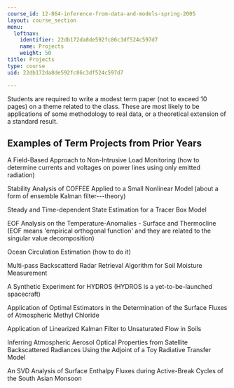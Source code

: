```yaml
---
course_id: 12-864-inference-from-data-and-models-spring-2005
layout: course_section
menu:
  leftnav:
    identifier: 22db172da8de592fc86c3df524c597d7
    name: Projects
    weight: 50
title: Projects
type: course
uid: 22db172da8de592fc86c3df524c597d7

---
```


Students are required to write a modest term paper (not to exceed 10 pages) on a theme related to the class. These are most likely to be applications of some methodology to real data, or a theoretical extension of a standard result.

Examples of Term Projects from Prior Years
------------------------------------------

A Field-Based Approach to Non-Intrusive Load Monitoring (how to determine currents and voltages on power lines using only emitted radiation)

Stability Analysis of COFFEE Applied to a Small Nonlinear Model (about a form of ensemble Kalman filter---theory)

Steady and Time-dependent State Estimation for a Tracer Box Model

EOF Analysis on the Temperature-Anomalies - Surface and Thermocline (EOF means 'empirical orthogonal function' and they are related to the singular value decomposition)

Ocean Circulation Estimation (how to do it)

Multi-pass Backscatterd Radar Retrieval Algorithm for Soil Moisture Measurement

A Synthetic Experiment for HYDROS (HYDROS is a yet-to-be-launched spacecraft)

Application of Optimal Estimators in the Determination of the Surface Fluxes of Atmospheric Methyl Chloride

Application of Linearized Kalman Filter to Unsaturated Flow in Soils

Inferring Atmospheric Aerosol Optical Properties from Satellite Backscattered Radiances Using the Adjoint of a Toy Radiative Transfer Model

An SVD Analysis of Surface Enthalpy Fluxes during Active-Break Cycles of the South Asian Monsoon